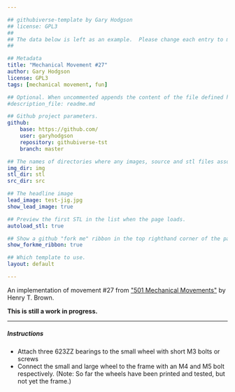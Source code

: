 ```yaml
---

## githubiverse-template by Gary Hodgson
## license: GPL3
##
## The data below is left as an example.  Please change each entry to match your requirements. 
## 

## Metadata
title: "Mechanical Movement #27"
author: Gary Hodgson
license: GPL3
tags: [mechanical movement, fun]

## Optional. When uncommented appends the content of the file defined here to the project description.  Any text at the bottom of this file, after this yaml header, will be shown first.
#description_file: readme.md

## Github project parameters.
github:
    base: https://github.com/
    user: garyhodgson
    repository: githubiverse-tst
    branch: master

## The names of directories where any images, source and stl files associated with the project can be found.
img_dir: img
stl_dir: stl
src_dir: src

## The headline image
lead_image: test-jig.jpg
show_lead_image: true

## Preview the first STL in the list when the page loads.
autoload_stl: true

## Show a github "fork me" ribbon in the top righthand corner of the page.
show_forkme_ribbon: true

## Which template to use.
layout: default

---
```


An implementation of movement \#27 from ["501 Mechanical Movements"](http://books.google.de/books/about/507_Mechanical_Movements.html?id=CSH5UgzD8oIC&redir_esc=y) by Henry T. Brown.

**This is still a work in progress.**

***

##### Instructions

* Attach three 623ZZ bearings to the small wheel with short M3 bolts or screws
* Connect the small and large wheel to the frame with an M4 and M5 bolt respectively.
(Note: So far the wheels have been printed and tested, but not yet the frame.)
